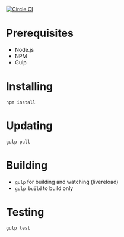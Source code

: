 [![Circle CI](https://circleci.com/gh/GroupEat/groupeat-frontend.svg?style=shield&circle-token=778915449bc9c1f0798ca2e0a53c8fd9c890d3d5)](https://circleci.com/gh/GroupEat/groupeat-frontend)

# Prerequisites

 - Node.js
 - NPM
 - Gulp

# Installing

`npm install`

# Updating

`gulp pull`

# Building

 - `gulp` for building and watching (livereload)
 - `gulp build` to build only

 # Testing

 `gulp test`
